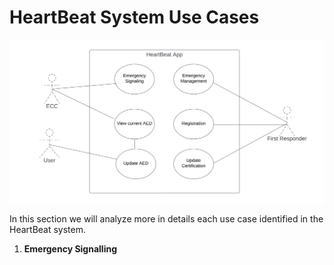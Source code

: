 # HeartBeat System Use Cases

![](use-case.png)

In this section we will analyze more in details each use case identified in the HeartBeat system.

1. **Emergency Signalling**

